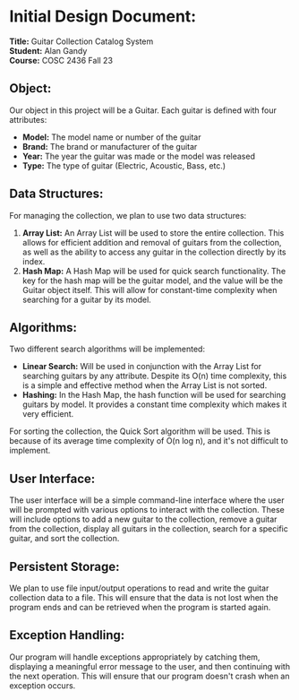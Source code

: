 # Initial Design Document:

**Title:** Guitar Collection Catalog System  
**Student:** Alan Gandy  
**Course:** COSC 2436 Fall 23  

## Object:

Our object in this project will be a Guitar. Each guitar is defined with four attributes:

- **Model:** The model name or number of the guitar
- **Brand:** The brand or manufacturer of the guitar
- **Year:** The year the guitar was made or the model was released
- **Type:** The type of guitar (Electric, Acoustic, Bass, etc.)

## Data Structures:

For managing the collection, we plan to use two data structures:

1. **Array List:** An Array List will be used to store the entire collection. This allows for efficient addition and removal of guitars from the collection, as well as the ability to access any guitar in the collection directly by its index.
2. **Hash Map:** A Hash Map will be used for quick search functionality. The key for the hash map will be the guitar model, and the value will be the Guitar object itself. This will allow for constant-time complexity when searching for a guitar by its model.

## Algorithms:

Two different search algorithms will be implemented:

- **Linear Search:** Will be used in conjunction with the Array List for searching guitars by any attribute. Despite its O(n) time complexity, this is a simple and effective method when the Array List is not sorted.
- **Hashing:** In the Hash Map, the hash function will be used for searching guitars by model. It provides a constant time complexity which makes it very efficient.

For sorting the collection, the Quick Sort algorithm will be used. This is because of its average time complexity of O(n log n), and it's not difficult to implement.

## User Interface:

The user interface will be a simple command-line interface where the user will be prompted with various options to interact with the collection. These will include options to add a new guitar to the collection, remove a guitar from the collection, display all guitars in the collection, search for a specific guitar, and sort the collection.

## Persistent Storage:

We plan to use file input/output operations to read and write the guitar collection data to a file. This will ensure that the data is not lost when the program ends and can be retrieved when the program is started again.

## Exception Handling:

Our program will handle exceptions appropriately by catching them, displaying a meaningful error message to the user, and then continuing with the next operation. This will ensure that our program doesn't crash when an exception occurs.
